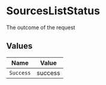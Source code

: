 # SourcesListStatus

The outcome of the request


## Values

| Name      | Value     |
| --------- | --------- |
| `Success` | success   |